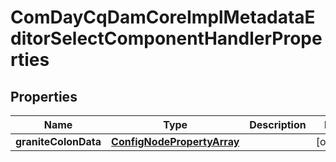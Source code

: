 
# ComDayCqDamCoreImplMetadataEditorSelectComponentHandlerProperties

## Properties
Name | Type | Description | Notes
------------ | ------------- | ------------- | -------------
**graniteColonData** | [**ConfigNodePropertyArray**](ConfigNodePropertyArray.md) |  |  [optional]



